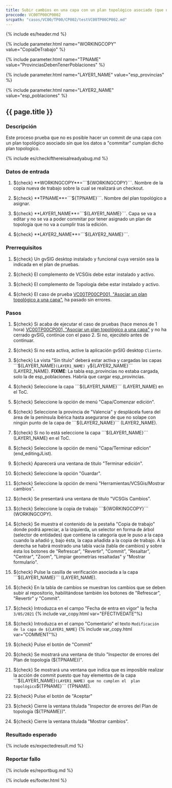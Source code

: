 ```yaml
---
title: Subir cambios en una capa con un plan topológico asociado (que no pasen el plan)
proccode: VC00TP00CP0002
srcpath: "casos/VC00/TP00/CP002/testVC00TP00CP002.md"
---
```


{% include es/header.md %}

{% include parameter.html name="WORKINGCOPY" value="CopiaDeTrabajo" %}

{% include parameter.html name="TPNAME" value="ProvinciasDebenTenerPoblaciones" %}

{% include parameter.html name="LAYER1_NAME" value="esp_provincias" %}

{% include parameter.html name="LAYER2_NAME" value="esp_poblaciones" %}


## {{ page.title }}

### Descripción

Este proceso prueba que no es posible hacer un commit de una capa con un plan topológico asociado sin que los
datos a "commitar" cumplan dicho plan topologico.

{% include es/checkifthereisalreadyabug.md %}

### Datos de entrada

1. ${check} **WORKINGCOPY**=```${WORKINGCOPY}```. Nombre de la copia nueva de trabajo sobre la cual se realizará un checkout.

1. ${check} **TPNAME**=```${TPNAME}```. Nombre del plan topológico a asignar.

1. ${check} **LAYER1_NAME**=```${LAYER1_NAME}```. Capa se va a editar y no se va a poder commitar
   por tener asignado un plan de topología que no va a cumplir tras la edición.

1. ${check} **LAYER2_NAME**=```${LAYER2_NAME}```. 

### Prerrequisitos

1. ${check} Un gvSIG desktop instalado y funcional cuya versión sea la indicada en el plan de pruebas.

1. ${check} El complemento de VCSGis debe estar instalado y activo.

1. ${check} El complemento de Topología debe estar instalado y activo.

1. ${check} El caso de prueba [VC00TP00CP001, "Asociar un plan topológico a una capa"](../../TP00/CP001/testVC00TP00CP001.md),
   ha pasado sin errores.

### Pasos

1. ${check} Si acaba de ejecutar el caso de pruebas (hace menos de 1 hora) 
   [VC00TP00CP001, "Asociar un plan topológico a una capa"](../../TP00/CP001/testVC00TP00CP001.md)
    y no ha cerrado gvSIG, continúe con el paso 2. Si no, ejecútelo antes de continuar.

2. ${check} Si no esta activa, active la aplicación gvSIG desktop  ```Cliente```.

3. ${check} La vista "Sin titulo" deberá estar activa y cargadas las capas ```${LAYER1_NAME}``` (LAYER1_NAME) y ```${LAYER2_NAME}``` (LAYER2_NAME).
   **FIXME**: La tabla esp_provincias no estaba cargada, solo la de esp_poblaciones. Habría que cargar esp_provincias.

4. ${check} Seleccione la capa ```${LAYER1_NAME}``` (LAYER1_NAME) en el ToC.

5. ${check} Seleccione la opción de menú "Capa/Comenzar edición".

6. ${check} Seleccione la provincia de "Valencia" y desplácela fuera del área de la península ibérica hasta
    asegurarse de que no solape con ningún punto de la capa de ```${LAYER2_NAME}``` (LAYER2_NAME).

7. ${check} Si no lo está seleccione la capa ```${LAYER1_NAME}``` (LAYER1_NAME) en el ToC.

8. ${check} Seleccione la opción de menú "Capa/Terminar edicion" (end_editingJList).

9. ${check} Aparecerá una ventana de titulo "Terminar edición".

10. ${check} Seleccione la opción "Guardar".

11. ${check} Seleccione la opción de menú "Herramientas/VCSGis/Mostrar cambios".

12. ${check} Se presentará una ventana de título  "VCSGis Cambios".

13. ${check} Seleccione la copia de trabajo ```${WORKINGCOPY}``` (WORKINGCOPY).

14. ${check} Se muestra el contenido de la pestaña "Copia de trabajo" donde podrá apreciar,
    a la izquierda, un selector en forma de árbol (selector de entidades) que contiene la categoría que le 
    puso a la capa cuando la añadió y, bajo ésta, la capa añadida a la copia de trabajo.
    A la derecha se habrá mostrado una tabla vacía (tabla de cambios) y sobre ésta los botones de "Refrescar",
    "Revertir", "Commit", "Resaltar", "Centrar", "Zoom", "Limpiar geometrías resaltadas" y "Mostrar formulario".

15. ${check} Pulse la casilla de verificación asociada a la capa ```${LAYER1_NAME}``` (LAYER1_NAME).

16. ${check} En la tabla de cambios se muestran los cambios que se deben subir al repositorio, 
    habilitándose también los botones de "Refrescar", "Revertir" y "Commit".

17. ${check} Introduzca en el campo "Fecha de entra en vigor" la fecha <code id="EFECTIVEDATE" class="language-plaintext highlighter-rouge">3/05/2021</code> {% include var_copy.html var="EFECTIVEDATE"%}

18. ${check} Introduzca en el campo "Comentario" el texto <code id="COMMENT" class="language-plaintext highlighter-rouge">Modificación de la capa de ${LAYER1_NAME}</code> {% include var_copy.html var="COMMENT"%}

19. ${check} Pulse el botón de "Commit"

20. ${check} Se mostrará una ventana de titulo "Inspector de errores del Plan de topología (${TPNAME})".
    
21. ${check} Se mostrará una ventana que indica que es imposible realizar la 
    acción de commit puesto que hay elementos  de la capa ```${LAYER1_NAME}``` (LAYER1_NAME) que no cumplen el 
    plan topológico ```${TPNAME}``` (TPNAME).
    
22. ${check} Pulse el botón de "Aceptar"

23. ${check} Cierre la ventana titulada "Inspector de errores del Plan de topología (${TPNAME})".

24. ${check} Cierre la ventana titulada "Mostrar cambios".

### Resultado esperado

{% include es/expectedresult.md %}

### Reportar fallo

{% include es/reportbug.md %}

{% include es/footer.html %}
